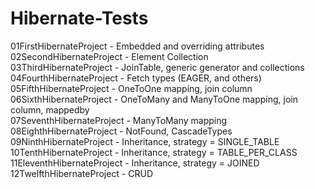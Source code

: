 # Hibernate-Tests

01FirstHibernateProject     - Embedded and overriding attributes<br>
02SecondHibernateProject    - Element Collection<br>
03ThirdHibernateProject     - JoinTable, generic generator and collections<br>
04FourthHibernateProject    - Fetch types (EAGER, and others)<br>
05FifthHibernateProject     - OneToOne mapping, join column<br>
06SixthHibernateProject     - OneToMany and ManyToOne mapping, join column, mappedby<br>
07SeventhHibernateProject   - ManyToMany mapping<br>
08EighthHibernateProject    - NotFound, CascadeTypes<br>
09NinthHibernateProject     - Inheritance, strategy = SINGLE_TABLE<br>
10TenthHibernateProject     - Inheritance, strategy = TABLE_PER_CLASS<br>
11EleventhHibernateProject  - Inheritance, strategy = JOINED<br>
12TwelfthHibernateProject   - CRUD<br>
